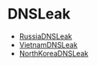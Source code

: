 # DNSLeak

- [RussiaDNSLeak](https://github.com/mandatoryprogrammer/RussiaDNSLeak)
- [VietnamDNSLeak](https://github.com/mandatoryprogrammer/VietnamDNSLeak)
- [NorthKoreaDNSLeak](https://github.com/mandatoryprogrammer/NorthKoreaDNSLeak)
